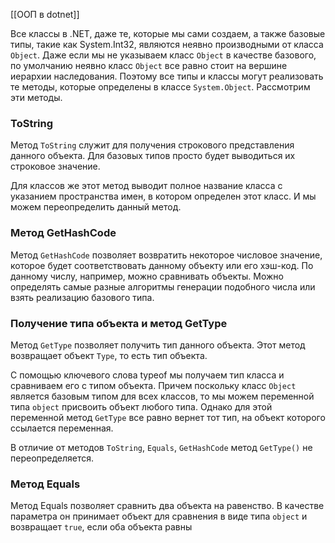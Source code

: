 
[[ООП в dotnet]]

Все классы в .NET, даже те, которые мы сами создаем, а также базовые типы, такие как System.Int32, являются неявно производными от класса `Object`. Даже если мы не указываем класс `Object` в качестве базового, по умолчанию неявно класс `Object` все равно стоит на вершине иерархии наследования. Поэтому все типы и классы могут реализовать те методы, которые определены в классе `System.Object`. Рассмотрим эти методы.

### ToString

Метод `ToString` служит для получения строкового представления данного объекта. Для базовых типов просто будет выводиться их строковое значение.

Для классов же этот метод выводит полное название класса с указанием пространства имен, в котором определен этот класс. И мы можем переопределить данный метод.

### Метод GetHashCode

Метод `GetHashCode` позволяет возвратить некоторое числовое значение, которое будет соответствовать данному объекту или его хэш-код. По данному числу, например, можно сравнивать объекты. Можно определять самые разные алгоритмы генерации подобного числа или взять реализацию базового типа.

### Получение типа объекта и метод GetType

Метод `GetType` позволяет получить тип данного объекта. Этот метод возвращает объект `Type`, то есть тип объекта.

С помощью ключевого слова typeof мы получаем тип класса и сравниваем его с типом объекта. Причем поскольку класс `Object` является базовым типом для всех классов, то мы можем переменной типа `object` присвоить объект любого типа. Однако для этой переменной метод `GetType` все равно вернет тот тип, на объект которого ссылается переменная.

В отличие от методов `ToString`, `Equals`, `GetHashCode` метод `GetType()` не переопределяется.

### Метод Equals

Метод Equals позволяет сравнить два объекта на равенство. В качестве параметра он принимает объект для сравнения в виде типа `object` и возвращает `true`, если оба объекта равны


